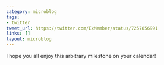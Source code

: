 ```yaml
---
category: microblog
tags:
- twitter
tweet_url: https://twitter.com/ExMember/status/7257856991
links: []
layout: microblog
---
```

I hope you all enjoy this arbitrary milestone on your calendar!
